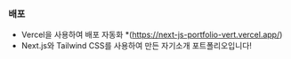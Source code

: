 ### 배포
* Vercel을 사용하여 배포 자동화
*(https://next-js-portfolio-vert.vercel.app/)
* Next.js와 Tailwind CSS를 사용하여 만든 자기소개 포트폴리오입니다!
